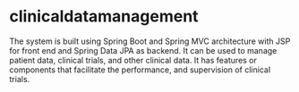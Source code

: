 # clinicaldatamanagement
The system is built using Spring Boot and Spring MVC architecture with JSP for front end and Spring Data JPA as backend. It can be used to manage patient data, clinical trials, and other clinical data. 
It has features or components that facilitate the performance, and supervision of clinical trials. 